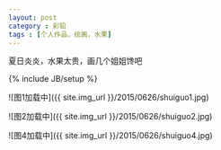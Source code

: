 ```yaml
---
layout: post
category : 彩铅
tags : [个人作品，绘画，水果]
---
```


夏日炎炎，水果太贵，画几个姐姐馋吧
 

<!--break-->
{% include JB/setup %}

![图1加载中]({{ site.img_url }}/2015/0626/shuiguo1.jpg)

![图2加载中]({{ site.img_url }}/2015/0626/shuiguo2.jpg)
 
![图4加载中]({{ site.img_url }}/2015/0626/shuiguo4.jpg)
